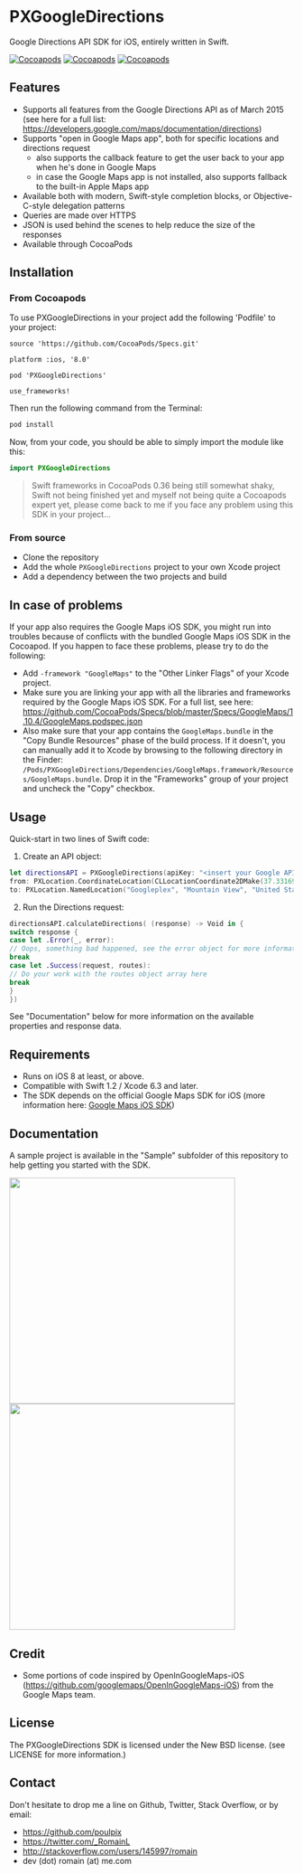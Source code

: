 # PXGoogleDirections
Google Directions API SDK for iOS, entirely written in Swift.

[![Cocoapods](https://img.shields.io/cocoapods/v/PXGoogleDirections.svg)](https://img.shields.io/cocoapods/v/PXGoogleDirections.svg)
[![Cocoapods](https://img.shields.io/cocoapods/p/PXGoogleDirections.svg)](https://img.shields.io/cocoapods/p/PXGoogleDirections.svg)
[![Cocoapods](https://img.shields.io/cocoapods/l/PXGoogleDirections.svg)](https://img.shields.io/cocoapods/l/PXGoogleDirections.svg)

## Features
- Supports all features from the Google Directions API as of March 2015 (see here for a full list: https://developers.google.com/maps/documentation/directions)
- Supports "open in Google Maps app", both for specific locations and directions request
  * also supports the callback feature to get the user back to your app when he's done in Google Maps
  * in case the Google Maps app is not installed, also supports fallback to the built-in Apple Maps app
- Available both with modern, Swift-style completion blocks, or Objective-C-style delegation patterns
- Queries are made over HTTPS
- JSON is used behind the scenes to help reduce the size of the responses
- Available through CocoaPods

## Installation
### From Cocoapods
To use PXGoogleDirections in your project add the following 'Podfile' to your project:

```
source 'https://github.com/CocoaPods/Specs.git'

platform :ios, '8.0'

pod 'PXGoogleDirections'

use_frameworks!
```

Then run the following command from the Terminal:

```bash
pod install
```

Now, from your code, you should be able to simply import the module like this:

```swift
import PXGoogleDirections
```

> Swift frameworks in CocoaPods 0.36 being still somewhat shaky, Swift not being finished yet and myself not being quite a Cocoapods expert yet, please come back to me if you face any problem using this SDK in your project...

### From source
- Clone the repository
- Add the whole `PXGoogleDirections` project to your own Xcode project
- Add a dependency between the two projects and build

## In case of problems
If your app also requires the Google Maps iOS SDK, you might run into troubles because of conflicts with the bundled Google Maps iOS SDK in the Cocoapod.
If you happen to face these problems, please try to do the following:
- Add `-framework "GoogleMaps"` to the "Other Linker Flags" of your Xcode project.
- Make sure you are linking your app with all the libraries and frameworks required by the Google Maps iOS SDK. For a full list, see here: https://github.com/CocoaPods/Specs/blob/master/Specs/GoogleMaps/1.10.4/GoogleMaps.podspec.json
- Also make sure that your app contains the `GoogleMaps.bundle` in the "Copy Bundle Resources" phase of the build process. If it doesn't, you can manually add it to Xcode by browsing to the following directory in the Finder: `/Pods/PXGoogleDirections/Dependencies/GoogleMaps.framework/Resources/GoogleMaps.bundle`. Drop it in the "Frameworks" group of your project and uncheck the "Copy" checkbox.

## Usage
Quick-start in two lines of Swift code:

1) Create an API object:
```swift
let directionsAPI = PXGoogleDirections(apiKey: "<insert your Google API key here>",
from: PXLocation.CoordinateLocation(CLLocationCoordinate2DMake(37.331690, -122.030762)),
to: PXLocation.NamedLocation("Googleplex", "Mountain View", "United States"))
```
2) Run the Directions request:
```swift
directionsAPI.calculateDirections( (response) -> Void in {
switch response {
case let .Error(_, error):
// Oops, something bad happened, see the error object for more information
break
case let .Success(request, routes):
// Do your work with the routes object array here
break
}
})
```

See "Documentation" below for more information on the available properties and response data.

## Requirements
- Runs on iOS 8 at least, or above.
- Compatible with Swift 1.2 / Xcode 6.3 and later.
- The SDK depends on the official Google Maps SDK for iOS (more information here: [Google Maps iOS SDK](https://developers.google.com/maps/documentation/ios/))

## Documentation
A sample project is available in the "Sample" subfolder of this repository to help getting you started with the SDK.

<img src="https://github.com/poulpix/PXGoogleDirections/blob/master/Sample/Mockup1.png" width="400px"/><img src="https://github.com/poulpix/PXGoogleDirections/blob/master/Sample/Mockup2.png" width="400px"/>

## Credit
- Some portions of code inspired by OpenInGoogleMaps-iOS (https://github.com/googlemaps/OpenInGoogleMaps-iOS) from the Google Maps team.

## License
The PXGoogleDirections SDK is licensed under the New BSD license. (see LICENSE for more information.)

## Contact
Don't hesitate to drop me a line on Github, Twitter, Stack Overflow, or by email:
- https://github.com/poulpix
- https://twitter.com/_RomainL
- http://stackoverflow.com/users/145997/romain
- dev (dot) romain (at) me.com
